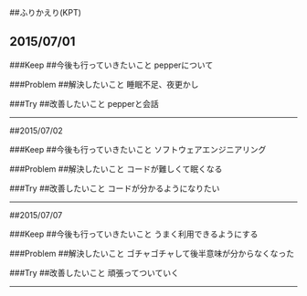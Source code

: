 ##ふりかえり(KPT)

## 2015/07/01

###Keep
##今後も行っていきたいこと
pepperについて

###Problem
##解決したいこと
睡眠不足、夜更かし

###Try
##改善したいこと
pepperと会話

---

##2015/07/02

###Keep
##今後も行っていきたいこと
ソフトウェアエンジニアリング

###Problem
##解決したいこと
コードが難しくて眠くなる

###Try
##改善したいこと
コードが分かるようになりたい

---

##2015/07/07

###Keep
##今後も行っていきたいこと
うまく利用できるようにする

###Problem
##解決したいこと
ゴチャゴチャして後半意味が分からなくなった

###Try
##改善したいこと
頑張ってついていく

---
